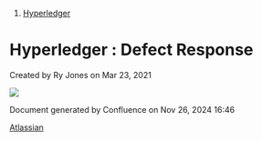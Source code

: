 1. [Hyperledger](index.html)

# Hyperledger : Defect Response

Created by Ry Jones on Mar 23, 2021

![](plugins/servlet/confluence/placeholder/unknown-macro)

Document generated by Confluence on Nov 26, 2024 16:46

[Atlassian](http://www.atlassian.com/)
